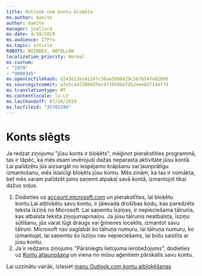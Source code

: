 ```yaml
---
title: Outlook.com kontu bloķēta
ms.author: daeite
author: daeite
manager: joallard
ms.date: 4/30/2019
ms.audience: ITPro
ms.topic: article
ROBOTS: NOINDEX, NOFOLLOW
localization_priority: Normal
ms.custom:
- "1979"
- "9000345"
ms.openlocfilehash: d241612ec41247c36aa5806429c5b7b547e02098
ms.sourcegitcommit: a7e5ca472000dfec471950bafd12eee8d7144f74
ms.translationtype: MT
ms.contentlocale: lv-LV
ms.lasthandoff: 07/16/2019
ms.locfileid: "35701294"
---
```

# <a name="account-locked"></a>Konts slēgts

Ja redzat ziņojumu "jūsu konts ir bloķēts", mēģinot pierakstīties programmā, tas ir tāpēc, ka mēs esam ievērojuši dažas neparasta aktivitāte jūsu kontā. Lai palīdzētu jūs aizsargāt no iespējamo krāpšanu vai ļaunprātīgu izmantošanu, mēs īslaicīgi bloķēts jūsu kontu. Mēs zinām, ka tas ir nomākta, bet mēs varam palīdzēt jums saņemt atpakaļ savā kontā, izmantojot tikai dažus soļus.

1. Dodieties uz [account.microsoft.com](https://go.microsoft.com/fwlink/?linkid=2090484) un pierakstīties, lai bloķētu kontu.Lai atbloķētu savu kontu, ir jāievada drošības kodu, kas paredzēts teksta īsziņā no Microsoft. Lai saņemtu īsziņas, ir nepieciešama tālrunis, kas atbalsta teksta ziņojumapmaiņu. Ja jūsu tālrunis neatbalsta, īsziņu sūtīšanu, jūs varat lūgt draugs vai ģimenes loceklis, izmantot savu tālruni. Microsoft nav saglabāt šo tālruņa numuru, lai tālruņa numuru, ko izmantojat, lai saņemtu šo īsziņu nav nepieciešams, lai būtu saistīts ar jūsu kontu.
2. Ja ir redzams ziņojums "Pārsniegts lietojuma ierobežojums", dodieties uz [Kontu atjaunošana](https://go.microsoft.com/fwlink/?linkid=2090483) un viena no mūsu aģentiem pārskatīs savu kontu.

Lai uzzinātu vairāk, izlasiet [manu Outlook.com kontu atbloķēšanas](https://support.office.com/article/f4ad2701-d166-4d8b-8a6a-9af2a1f8a4c4?wt.mc_id=Office_Outlook_com_Alchemy) 